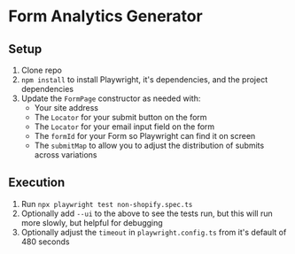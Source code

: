# Form Analytics Generator

## Setup

1. Clone repo
2. `npm install` to install Playwright, it's dependencies, and the project dependencies
3. Update the `FormPage` constructor as needed with:
    - Your site address
    - The `Locator` for your submit button on the form
    - The `Locator` for your email input field on the form
    - The `formId` for your Form so Playwright can find it on screen
    - The `submitMap` to allow you to adjust the distribution of submits across variations
  

## Execution

1. Run `npx playwright test non-shopify.spec.ts`
2. Optionally add `--ui` to the above to see the tests run, but this will run more slowly, but helpful for debugging
3. Optionally adjust the `timeout` in `playwright.config.ts` from it's default of 480 seconds
